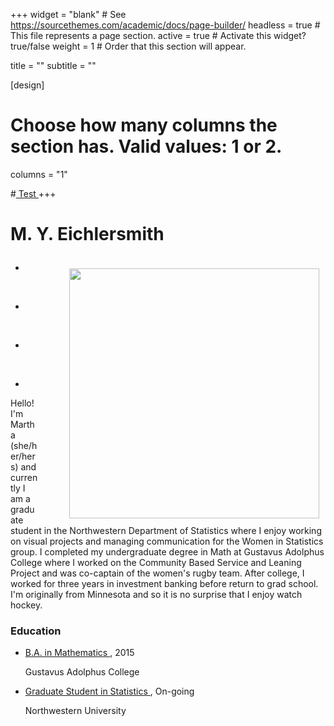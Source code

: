 +++
widget = "blank"  # See https://sourcethemes.com/academic/docs/page-builder/
headless = true  # This file represents a page section.
active = true  # Activate this widget? true/false
weight = 1  #  Order that this section will appear.

title = ""
subtitle = ""

[design]
  # Choose how many columns the section has. Valid values: 1 or 2.
  columns = "1"

#<a href="current/WIST"> Test </a>
+++



<h1> <p><b> M. Y. Eichlersmith  </b></p> </h1>
<p>
 <img alt = '' width='400' src='/img/MYE.jpg' align="right" style="margin: 10px 10px 10px 50px;"/>

<ul class="network-icon" aria-hidden="true">
<li>
  <a href="#contact"  contact>
  <i class="fas fa-envelope fa-2x"></i>
  </a>
</li>
</ul>
&nbsp 
<ul class="network-icon" aria-hidden="true">
<li>
  <a href="https://github.com/MarEichler" github>
  <i class="fab fa-github fa-2x"></i>
  </a>
</li>
</ul>
&nbsp 
<ul class="network-icon" aria-hidden="true">
<li>
  <a href="files/MYE-PublicResume.pdf" resume>
  <i class="fas fa-file-alt fa-2x"></i>
  </a>
</li>
</ul>
</li>
</ul>
&nbsp 
<ul class="network-icon" aria-hidden="true">
<li>
  <a href="https://www.linkedin.com/in/myeichlersmith/" LinkedIn>
  <i class="fab fa-linkedin fa-2x"></i>
  </a>
</li>
</ul>
</p>

<p align='left'>
Hello!  I'm Martha (she/her/hers) and currently I am a graduate student in the Northwestern Department of Statistics where I enjoy working on visual projects and managing communication for the Women in Statistics group.  I completed my undergraduate degree in Math at Gustavus Adolphus College where I worked on the Community Based Service and Leaning Project and was co-captain of the women's rugby team.  After college, I worked for three years in investment banking before return to grad school.  I'm originally from Minnesota and so it is no surprise that I enjoy watch hockey.  
</p>

<html>
<div class="col-md-7">
<h3>Education </h3>
<ul class="ul-edu fa-ul">
  <li>
    <i class="fa-li fas fa-graduation-cap"></i>
    <div class="description">
    <p class="course">
        <a href="education/Gustavus">
        B.A. in Mathematics
        </a>
        , 2015
    </p>
    <p class="institution">
      Gustavus Adolphus College
    </p></div></li>
  <li>
    <i class="fa-li fas fa-graduation-cap"></i>
    <div class="description">
    <p class="course">
        <a href="education/Northwestern">
        Graduate Student in Statistics
        </a>
        , On-going
    </p>
    <p class="institution">
      Northwestern University
    </p></div></li>
</ul>
</div>
</html>





